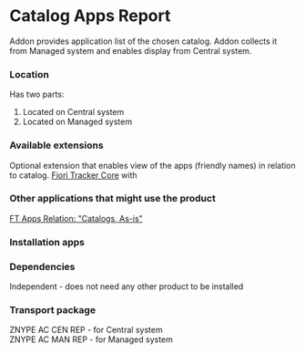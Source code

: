 # Catalog Apps Report

Addon provides application list of the chosen catalog. Addon collects it from Managed system and enables display from Central system.

### Location
Has two parts:
1. Located on Central system
2. Located on Managed system

### Available extensions
Optional extension that enables view of the apps (friendly names) in relation to catalog.
[Fiori Tracker Core](ft-core.md) with 

### Other applications that might use the product
[FT Apps Relation: "Catalogs, As-is"](ft-apps-rel-catalogs-asis.md)

### Installation apps


### Dependencies
Independent - does not need any other product to be installed

### Transport package
ZNYPE AC CEN REP - for Central system<br>
ZNYPE AC MAN REP - for Managed system


